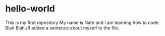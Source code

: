 # hello-world
This is my first repository
My name is Nate and I am learning how to code. Blah Blah 
//I added a sentence about myself to the file. 
